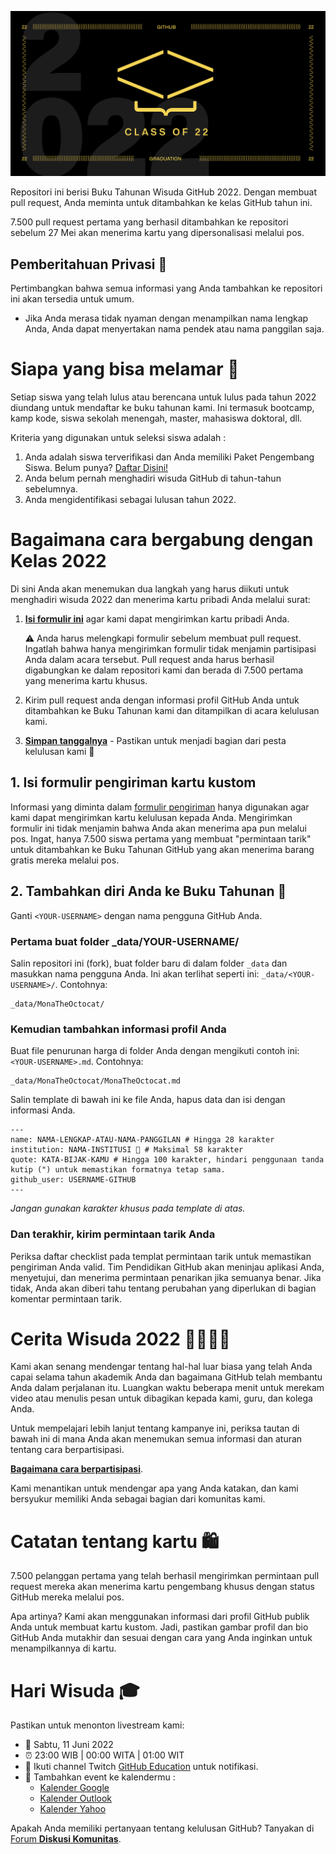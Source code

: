 ![Main Banner](https://github.com/education/GitHubGraduation-2022/raw/main/assets/GHG_Blog_1.jpg)


Repositori ini berisi Buku Tahunan Wisuda GitHub 2022. Dengan membuat pull request, Anda meminta untuk ditambahkan ke kelas GitHub tahun ini.

7.500 pull request pertama yang berhasil ditambahkan ke repositori sebelum 27 Mei akan menerima kartu yang dipersonalisasi melalui pos.


## Pemberitahuan Privasi 👀

Pertimbangkan bahwa semua informasi yang Anda tambahkan ke repositori ini akan tersedia untuk umum.

- Jika Anda merasa tidak nyaman dengan menampilkan nama lengkap Anda, Anda dapat menyertakan nama pendek atau nama panggilan saja.


# Siapa yang bisa melamar 📝

Setiap siswa yang telah lulus atau berencana untuk lulus pada tahun 2022 diundang untuk mendaftar ke buku tahunan kami. Ini termasuk bootcamp, kamp kode, siswa sekolah menengah, master, mahasiswa doktoral, dll. 

Kriteria yang digunakan untuk seleksi siswa adalah :
 1. Anda adalah siswa terverifikasi dan Anda memiliki Paket Pengembang Siswa. Belum punya? [Daftar Disini!](https://education.github.com/discount_requests/student_application?utm_source=2022-06-11-GitHubGraduation)
 2. Anda belum pernah menghadiri wisuda GitHub di tahun-tahun sebelumnya.
 3. Anda mengidentifikasi sebagai lulusan tahun 2022.


# Bagaimana cara bergabung dengan Kelas 2022

Di sini Anda akan menemukan dua langkah yang harus diikuti untuk menghadiri wisuda 2022 dan menerima kartu pribadi Anda melalui surat:

1. [**Isi formulir ini**](https://airtable.com/shrVMo8ItH4wjsO9f) agar kami dapat mengirimkan kartu pribadi Anda.

    ️⚠️ ️Anda harus melengkapi formulir sebelum membuat pull request. Ingatlah bahwa hanya mengirimkan formulir tidak menjamin partisipasi Anda dalam acara tersebut. Pull request anda harus berhasil digabungkan ke dalam repositori kami dan berada di 7.500 pertama yang menerima kartu khusus.

2. Kirim pull request anda dengan informasi profil GitHub Anda untuk ditambahkan ke Buku Tahunan kami dan ditampilkan di acara kelulusan kami.
3. [**Simpan tanggalnya**](https://education.github.com/events) - Pastikan untuk menjadi bagian dari pesta kelulusan kami 🥳


## 1. Isi formulir pengiriman kartu kustom

Informasi yang diminta dalam [formulir pengiriman](https://airtable.com/shrVMo8ItH4wjsO9f) hanya digunakan agar kami dapat mengirimkan kartu kelulusan kepada Anda. Mengirimkan formulir ini tidak menjamin bahwa Anda akan menerima apa pun melalui pos. Ingat, hanya 7.500 siswa pertama yang membuat "permintaan tarik" untuk ditambahkan ke Buku Tahunan GitHub yang akan menerima barang gratis mereka melalui pos.


## 2. Tambahkan diri Anda ke Buku Tahunan 🏫

Ganti `<YOUR-USERNAME>` dengan nama pengguna GitHub Anda.


### Pertama buat folder _data/YOUR-USERNAME/

Salin repositori ini (fork), buat folder baru di dalam folder `_data` dan masukkan nama pengguna Anda. Ini akan terlihat seperti ini: `_data/<YOUR-USERNAME>/`.
Contohnya: 

```
_data/MonaTheOctocat/
```

### Kemudian tambahkan informasi profil Anda

Buat file penurunan harga di folder Anda dengan mengikuti contoh ini: `<YOUR-USERNAME>.md`. Contohnya:

```
_data/MonaTheOctocat/MonaTheOctocat.md
```
Salin template di bawah ini ke file Anda, hapus data dan isi dengan informasi Anda.

```
---
name: NAMA-LENGKAP-ATAU-NAMA-PANGGILAN # Hingga 28 karakter
institution: NAMA-INSTITUSI 🚩 # Maksimal 58 karakter
quote: KATA-BIJAK-KAMU # Hingga 100 karakter, hindari penggunaan tanda kutip (") untuk memastikan formatnya tetap sama.
github_user: USERNAME-GITHUB
---
```

_Jangan gunakan karakter khusus pada template di atas._

### Dan terakhir, kirim permintaan tarik Anda

Periksa daftar checklist pada templat permintaan tarik untuk memastikan pengiriman Anda valid. Tim Pendidikan GitHub akan meninjau aplikasi Anda, menyetujui, dan menerima permintaan penarikan jika semuanya benar. Jika tidak, Anda akan diberi tahu tentang perubahan yang diperlukan di bagian komentar permintaan tarik.



# Cerita Wisuda 2022 👩‍🏫👨‍🏫

Kami akan senang mendengar tentang hal-hal luar biasa yang telah Anda capai selama tahun akademik Anda dan bagaimana GitHub telah membantu Anda dalam perjalanan itu. Luangkan waktu beberapa menit untuk merekam video atau menulis pesan untuk dibagikan kepada kami, guru, dan kolega Anda.

Untuk mempelajari lebih lanjut tentang kampanye ini, periksa tautan di bawah ini di mana Anda akan menemukan semua informasi dan aturan tentang cara berpartisipasi.

[**Bagaimana cara berpartisipasi**](https://drive.google.com/file/d/1AcgUKLXx6WIC5s4eanzOfj8EsiYHARrt/view?usp=sharing). 

Kami menantikan untuk mendengar apa yang Anda katakan, dan kami bersyukur memiliki Anda sebagai bagian dari komunitas kami.


# Catatan tentang kartu 🛍

7.500 pelanggan pertama yang telah berhasil mengirimkan permintaan pull request mereka akan menerima kartu pengembang khusus dengan status GitHub mereka melalui pos.

Apa artinya? Kami akan menggunakan informasi dari profil GitHub publik Anda untuk membuat kartu kustom. Jadi, pastikan gambar profil dan bio GitHub Anda mutakhir dan sesuai dengan cara yang Anda inginkan untuk menampilkannya di kartu.


# Hari Wisuda 🎓

Pastikan untuk menonton livestream kami:

- 📆 Sabtu, 11 Juni 2022
- ⏰ 23:00 WIB | 00:00 WITA | 01:00 WIT
- 📍 Ikuti channel Twitch [GitHub Education](https://twitch.tv/githubeducation) untuk notifikasi.
- 📎 Tambahkan event ke kalendermu :
  - [Kalender Google](https://calendar.google.com/calendar/render?action=TEMPLATE&dates=20220611T160000Z%2F20220611T180000Z&details=&location=https%3A%2F%2Fwww.twitch.tv%2Fgithubeducation&text=%F0%9F%8E%89%F0%9F%8E%8A%20GitHub%20Graduation%202022%20%F0%9F%8E%89%F0%9F%8E%8A)
  - [Kalender Outlook](https://outlook.live.com/calendar/0/deeplink/compose?allday=false&body=&enddt=2022-06-11T18%3A00%3A00%2B00%3A00&location=https%3A%2F%2Fwww.twitch.tv%2Fgithubeducation&path=%2Fcalendar%2Faction%2Fcompose&rru=addevent&startdt=2022-06-11T16%3A00%3A00%2B00%3A00&subject=%F0%9F%8E%89%F0%9F%8E%8A%20GitHub%20Graduation%202022%20%F0%9F%8E%89%F0%9F%8E%8A)
  - [Kalender Yahoo](https://calendar.yahoo.com/?desc=&dur=&et=20220611T180000Z&in_loc=https%3A%2F%2Fwww.twitch.tv%2Fgithubeducation&st=20220611T160000Z&title=%F0%9F%8E%89%F0%9F%8E%8A%20GitHub%20Graduation%202022%20%F0%9F%8E%89%F0%9F%8E%8A&v=60)


Apakah Anda memiliki pertanyaan tentang kelulusan GitHub? Tanyakan di [Forum **Diskusi Komunitas**](https://github.com/orgs/github-community/discussions/categories/github-education).
